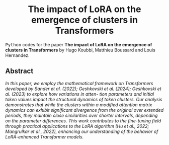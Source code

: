 <!-- Title -->
<h1 align="center">
  The impact of LoRA on the emergence of clusters in Transformers
</h1>

<tt>Python</tt> codes for the paper 
**The impact of LoRA on the emergence of clusters in Transformers** by Hugo Koubbi, Matthieu Boussard and Louis Hernandez. 



## Abstract

*In this paper, we employ the mathematical framework on Transformers developed by Sander et al.
(2022); Geshkovski et al. (2024); Geshkovski
et al. (2023) to explore how variations in atten-
tion parameters and initial token values impact the
structural dynamics of token clusters. Our analysis demonstrates that while the clusters within a
modified attention matrix dynamics can exhibit
significant divergence from the original over extended periods, they maintain close similarities
over shorter intervals, depending on the parameter differences. This work contributes to the
fine-tuning field through practical applications to
the LoRA algorithm (Hu et al., 2022; Mangrulkar
et al., 2022), enhancing our understanding of the
behavior of LoRA-enhanced Transformer models.*
